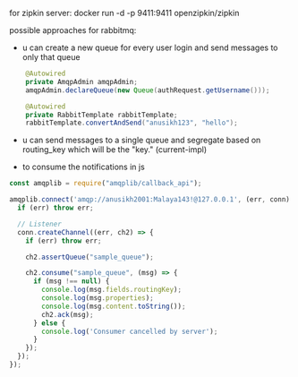 for zipkin server: docker run -d -p 9411:9411 openzipkin/zipkin

possible approaches for rabbitmq:
- u can create a new queue for every user login and send messages to only that queue
```java
    @Autowired
    private AmqpAdmin amqpAdmin;
    amqpAdmin.declareQueue(new Queue(authRequest.getUsername()));
```

```java
    @Autowired 
    private RabbitTemplate rabbitTemplate;
    rabbitTemplate.convertAndSend("anusikh123", "hello");
```

- u can send messages to a single queue and segregate based on routing_key which will be the "key.<username>" (current-impl)

- to consume the notifications in js
```js
const amqplib = require("amqplib/callback_api");

amqplib.connect('amqp://anusikh2001:Malaya143!@127.0.0.1', (err, conn) => {
  if (err) throw err;

  // Listener
  conn.createChannel((err, ch2) => {
    if (err) throw err;

    ch2.assertQueue("sample_queue");

    ch2.consume("sample_queue", (msg) => {
      if (msg !== null) {
        console.log(msg.fields.routingKey);
        console.log(msg.properties);
        console.log(msg.content.toString());
        ch2.ack(msg);
      } else {
        console.log('Consumer cancelled by server');
      }
    });
  });
});
```